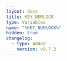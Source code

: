 ```yaml
---
layout: docs
title: KEY_NUMLOCK
type: Variables
name: "%KEY_NUMLOCK%"
hidden: true
changelog:
  - type: Added
    version: v0.7.2
---
```


